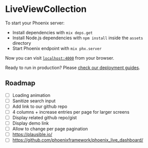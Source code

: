 # LiveViewCollection

To start your Phoenix server:

  * Install dependencies with `mix deps.get`
  * Install Node.js dependencies with `npm install` inside the `assets` directory
  * Start Phoenix endpoint with `mix phx.server`

Now you can visit [`localhost:4000`](http://localhost:4000) from your browser.

Ready to run in production? Please [check our deployment guides](https://hexdocs.pm/phoenix/deployment.html).

## Roadmap

- [ ] Loading animation
- [ ] Sanitize search input
- [ ] Add link to our github repo
- [ ] 4 columns + increase entries per page for larger screens
- [ ] Display related github repo/gist
- [ ] Display demo link
- [ ] Allow to change per page pagination
- [ ] https://plausible.io/
- [ ] https://github.com/phoenixframework/phoenix_live_dashboard/
